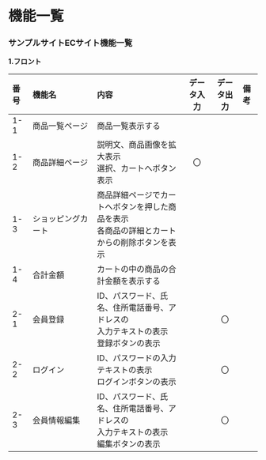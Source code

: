 # 機能一覧
### サンプルサイトECサイト機能一覧
**1.フロント**

|番号|機能名|内容|データ入力|データ出力|備考|
|:---|:---|:---|:---:|:---:|:---|
|1-1|商品一覧ページ|商品一覧表示する||||
|1-2|商品詳細ページ　　|説明文、商品画像を拡大表示<br>選択、カートへボタン表示|〇|||
|1-3|ショッピングカート|商品詳細ページでカートへボタンを押した商品を表示<br>各商品の詳細とカートからの削除ボタンを表示||||
|1-4|合計金額　　　　　 |カートの中の商品の合計金額を表示する||||
|2-1|会員登録|ID、パスワード、氏名、住所電話番号、アドレスの<br>入力テキストの表示<br>登録ボタンの表示||〇||
|2-2|ログイン|ID、パスワードの入力テキストの表示<br>ログインボタンの表示||〇||
|2-3|会員情報編集|ID、パスワード、氏名、住所電話番号、アドレスの<br>入力テキストの表示<br>編集ボタンの表示||〇||
